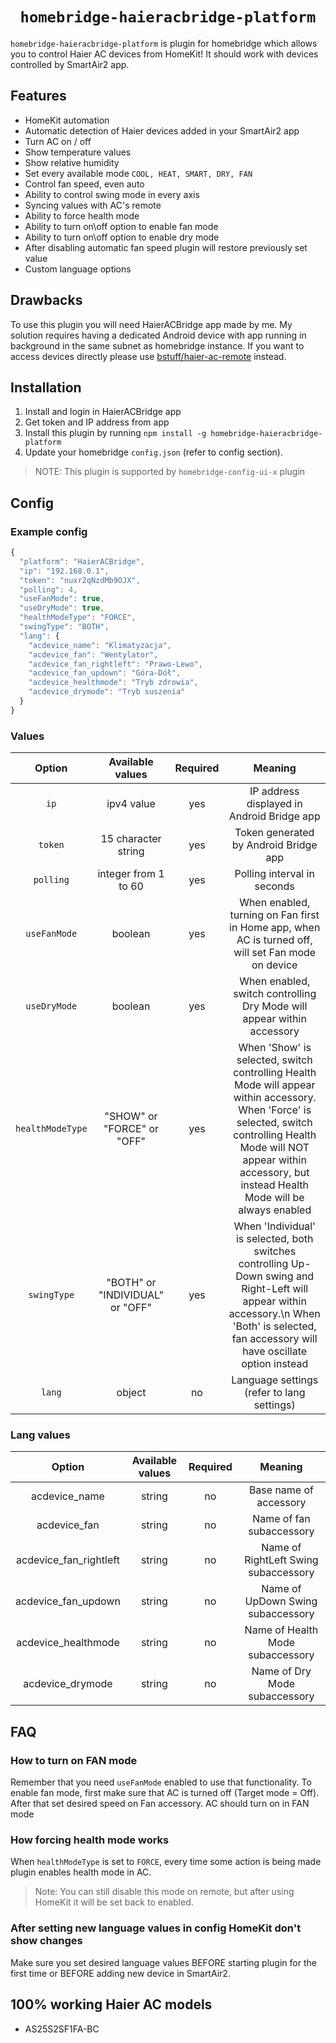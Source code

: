 <span align="center">

# `homebridge-haieracbridge-platform`

</span>

`homebridge-haieracbridge-platform` is plugin for homebridge which allows you to control Haier AC devices from HomeKit! It should work with devices controlled by SmartAir2 app.

## Features

- HomeKit automation
- Automatic detection of Haier devices added in your SmartAir2 app
- Turn AC on / off
- Show temperature values
- Show relative humidity
- Set every available mode `COOL, HEAT, SMART, DRY, FAN`
- Control fan speed, even auto
- Ability to control swing mode in every axis
- Syncing values with AC's remote
- Ability to force health mode
- Ability to turn on\off option to enable fan mode
- Ability to turn on\off option to enable dry mode
- After disabling automatic fan speed plugin will restore previously set value
- Custom language options

## Drawbacks

To use this plugin you will need HaierACBridge app made by me. My solution requires having a dedicated Android device with app running in background in the same subnet as homebridge instance.
If you want to access devices directly please use [bstuff/haier-ac-remote](https://github.com/bstuff/haier-ac-remote/tree/master/packages/homebridge-haier-ac) instead.

## Installation

1. Install and login in HaierACBridge app
2. Get token and IP address from app
3. Install this plugin by running `npm install -g homebridge-haieracbridge-platform`
4. Update your homebridge `config.json` (refer to config section).

> NOTE: This plugin is supported by `homebridge-config-ui-x` plugin

## Config

### Example config

```js
{
  "platform": "HaierACBridge",
  "ip": "192.168.0.1",
  "token": "nuxr2qNzdMb9OJX",
  "polling": 4,
  "useFanMode": true,
  "useDryMode": true,
  "healthModeType": "FORCE",
  "swingType": "BOTH",
  "lang": {
    "acdevice_name": "Klimatyzacja",
    "acdevice_fan": "Wentylator",
    "acdevice_fan_rightleft": "Prawo-Lewo",
    "acdevice_fan_updown": "Góra-Dół",
    "acdevice_healthmode": "Tryb zdrowia",
    "acdevice_drymode": "Tryb suszenia"
  }
}
```

### Values

<span align="center">

|      Option      |        Available values         | Required |                                                                                                             Meaning                                                                                                             |
| :--------------: | :-----------------------------: | :------: | :-----------------------------------------------------------------------------------------------------------------------------------------------------------------------------------------------------------------------------: |
|       `ip`       |           ipv4 value            |   yes    |                                                                                           IP address displayed in Android Bridge app                                                                                            |
|     `token`      |       15 character string       |   yes    |                                                                                              Token generated by Android Bridge app                                                                                              |
|    `polling`     |      integer from 1 to 60       |   yes    |                                                                                                   Polling interval in seconds                                                                                                   |
|   `useFanMode`   |             boolean             |   yes    |                                                               When enabled, turning on Fan first in Home app, when AC is turned off, will set Fan mode on device                                                                |
|   `useDryMode`   |             boolean             |   yes    |                                                                             When enabled, switch controlling Dry Mode will appear within accessory                                                                              |
| `healthModeType` |   "SHOW" or "FORCE" or "OFF"    |   yes    | When 'Show' is selected, switch controlling Health Mode will appear within accessory. When 'Force' is selected, switch controlling Health Mode will NOT appear within accessory, but instead Health Mode will be always enabled |
|   `swingType`    | "BOTH" or "INDIVIDUAL" or "OFF" |   yes    |                 When 'Individual' is selected, both switches controlling Up-Down swing and Right-Left will appear within accessory.\n When 'Both' is selected, fan accessory will have oscillate option instead                 |
|      `lang`      |             object              |    no    |                                                                                           Language settings (refer to lang settings)                                                                                            |

</span>

### Lang values

<span align="center">

|         Option         | Available values | Required |               Meaning                |
| :--------------------: | :--------------: | :------: | :----------------------------------: |
|     acdevice_name      |      string      |    no    |        Base name of accessory        |
|      acdevice_fan      |      string      |    no    |       Name of fan subaccessory       |
| acdevice_fan_rightleft |      string      |    no    | Name of RightLeft Swing subaccessory |
|  acdevice_fan_updown   |      string      |    no    |  Name of UpDown Swing subaccessory   |
|  acdevice_healthmode   |      string      |    no    |   Name of Health Mode subaccessory   |
|    acdevice_drymode    |      string      |    no    |    Name of Dry Mode subaccessory     |

</span>

## FAQ

### How to turn on FAN mode

Remember that you need `useFanMode` enabled to use that functionality.
To enable fan mode, first make sure that AC is turned off (Target mode = Off). After that set desired speed on Fan accessory. AC should turn on in FAN mode

### How forcing health mode works

When `healthModeType` is set to `FORCE`, every time some action is being made plugin enables health mode in AC.

> Note: You can still disable this mode on remote, but after using HomeKit it will be set back to enabled.

### After setting new language values in config HomeKit don't show changes

Make sure you set desired language values BEFORE starting plugin for the first time or BEFORE adding new device in SmartAir2.

## 100% working Haier AC models

- AS25S2SF1FA-BC
